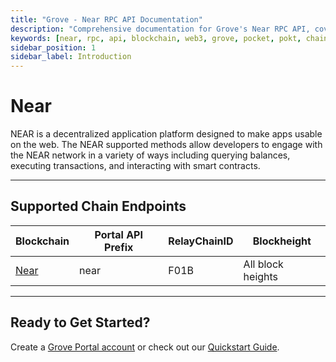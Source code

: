 ```yaml
---
title: "Grove - Near RPC API Documentation"
description: "Comprehensive documentation for Grove's Near RPC API, covering endpoint details and integration strategies for blockchain developers."
keywords: [near, rpc, api, blockchain, web3, grove, pocket, pokt, chain abstraction]
sidebar_position: 1
sidebar_label: Introduction
---
```


# Near

NEAR is a decentralized application platform designed to make apps usable on the web. The NEAR supported methods allow developers to engage with the NEAR network in a variety of ways including querying balances, executing transactions, and interacting with smart contracts.

---

## Supported Chain Endpoints

| Blockchain                               | Portal API Prefix | RelayChainID | Blockheight         |
| ---------------------------------------- | ----------------- | ------------ | ------------------- |
| [Near](./endpoints/near) | near      | F01B         | All block heights |

---

## Ready to Get Started?

Create a [Grove Portal account](https://portal.grove.city) or check out our [Quickstart Guide](/guides/getting-started/quickstart).
